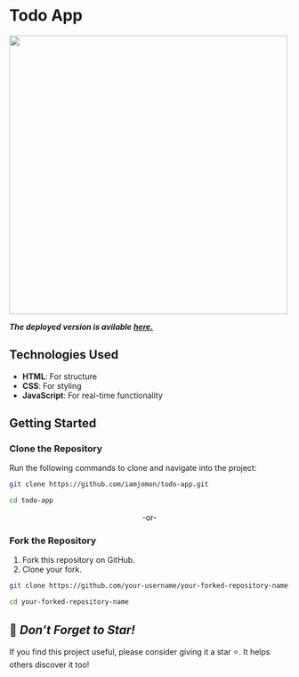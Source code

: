 # Todo App

<img src ="https://github.com/user-attachments/assets/fec595af-c718-434b-bd9a-eb832aea87a4" width="500">

***The deployed version is avilable [here.](https://todo-jomon.vercel.app/)***

## Technologies Used  
- **HTML**: For structure  
- **CSS**: For styling  
- **JavaScript**: For real-time functionality

## Getting Started  

### Clone the Repository  
Run the following commands to clone and navigate into the project:

```bash  
git clone https://github.com/iamjomon/todo-app.git
```
```bash
cd todo-app
```

<p align ="center">-or-</p>

### Fork the Repository  
1. Fork this repository on GitHub.  
2. Clone your fork.

```bash  
git clone https://github.com/your-username/your-forked-repository-name.git
```
```bash
cd your-forked-repository-name    
```

## 🌟 *Don’t Forget to Star!*
If you find this project useful, please consider giving it a star ⭐. It helps others discover it too!
